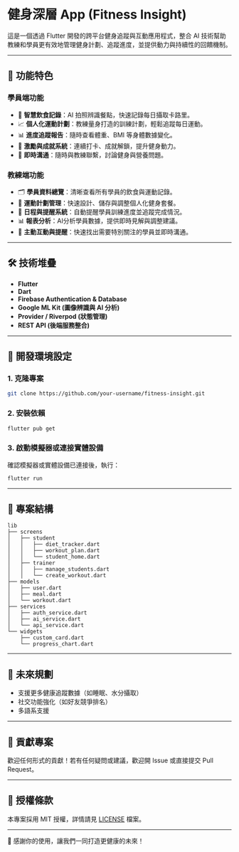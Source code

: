 # 健身深層 App (Fitness Insight)

這是一個透過 Flutter 開發的跨平台健身追蹤與互動應用程式，整合 AI 技術幫助教練和學員更有效地管理健身計劃、追蹤進度，並提供動力與持續性的回饋機制。

---

## 🚀 功能特色

### 學員端功能

* 📸 **智慧飲食記錄**：AI 拍照辨識餐點，快速記錄每日攝取卡路里。
* 📈 **個人化運動計劃**：教練量身打造的訓練計劃，輕鬆追蹤每日運動。
* 📊 **進度追蹤報告**：隨時查看體重、BMI 等身體數據變化。
* 🥇 **激勵與成就系統**：連續打卡、成就解鎖，提升健身動力。
* 💬 **即時溝通**：隨時與教練聯繫，討論健身與營養問題。

### 教練端功能

* 🗂️ **學員資料總覽**：清晰查看所有學員的飲食與運動記錄。
* 📝 **運動計劃管理**：快速設計、儲存與調整個人化健身套餐。
* 📅 **日程與提醒系統**：自動提醒學員訓練進度並追蹤完成情況。
* 📊 **報表分析**：AI分析學員數據，提供即時見解與調整建議。
* 🔔 **主動互動與提醒**：快速找出需要特別關注的學員並即時溝通。

---

## 🛠️ 技術堆疊

* **Flutter**
* **Dart**
* **Firebase Authentication & Database**
* **Google ML Kit (圖像辨識與 AI 分析)**
* **Provider / Riverpod (狀態管理)**
* **REST API (後端服務整合)**

---

## 📲 開發環境設定

### 1. 克隆專案

```bash
git clone https://github.com/your-username/fitness-insight.git
```

### 2. 安裝依賴

```bash
flutter pub get
```

### 3. 啟動模擬器或連接實體設備

確認模擬器或實體設備已連接後，執行：

```bash
flutter run
```

---

## 📁 專案結構

```
lib
├── screens
│   ├── student
│   │   ├── diet_tracker.dart
│   │   ├── workout_plan.dart
│   │   └── student_home.dart
│   ├── trainer
│   │   ├── manage_students.dart
│   │   └── create_workout.dart
├── models
│   ├── user.dart
│   ├── meal.dart
│   └── workout.dart
├── services
│   ├── auth_service.dart
│   ├── ai_service.dart
│   └── api_service.dart
└── widgets
    ├── custom_card.dart
    └── progress_chart.dart
```

---

## 🎯 未來規劃

* 支援更多健康追蹤數據（如睡眠、水分攝取）
* 社交功能強化（如好友競爭排名）
* 多語系支援

---

## 📄 貢獻專案

歡迎任何形式的貢獻！若有任何疑問或建議，歡迎開 Issue 或直接提交 Pull Request。

---

## 📜 授權條款

本專案採用 MIT 授權，詳情請見 [LICENSE](LICENSE) 檔案。

---

🌟 感謝你的使用，讓我們一同打造更健康的未來！
